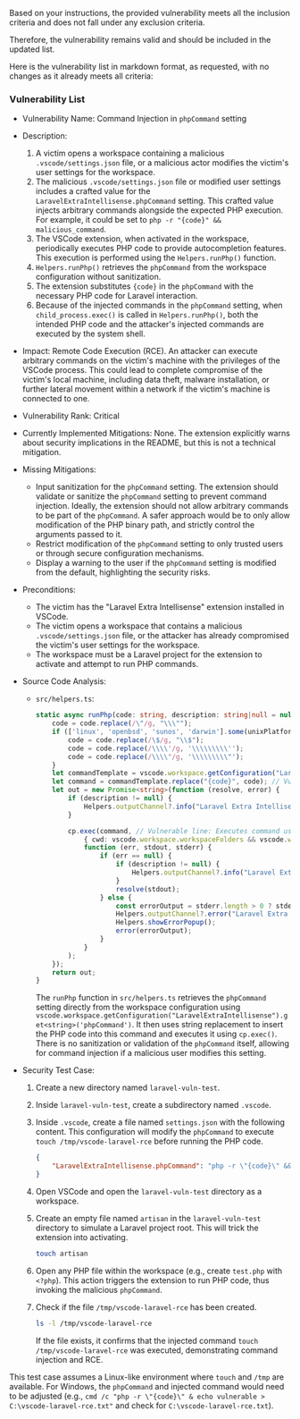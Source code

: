 Based on your instructions, the provided vulnerability meets all the inclusion criteria and does not fall under any exclusion criteria.

Therefore, the vulnerability remains valid and should be included in the updated list.

Here is the vulnerability list in markdown format, as requested, with no changes as it already meets all criteria:

### Vulnerability List

- Vulnerability Name: Command Injection in `phpCommand` setting
- Description:
    1. A victim opens a workspace containing a malicious `.vscode/settings.json` file, or a malicious actor modifies the victim's user settings for the workspace.
    2. The malicious `.vscode/settings.json` file or modified user settings includes a crafted value for the `LaravelExtraIntellisense.phpCommand` setting. This crafted value injects arbitrary commands alongside the expected PHP execution. For example, it could be set to `php -r "{code}" && malicious_command`.
    3. The VSCode extension, when activated in the workspace, periodically executes PHP code to provide autocompletion features. This execution is performed using the `Helpers.runPhp()` function.
    4. `Helpers.runPhp()` retrieves the `phpCommand` from the workspace configuration without sanitization.
    5. The extension substitutes `{code}` in the `phpCommand` with the necessary PHP code for Laravel interaction.
    6. Because of the injected commands in the `phpCommand` setting, when `child_process.exec()` is called in `Helpers.runPhp()`, both the intended PHP code and the attacker's injected commands are executed by the system shell.
- Impact: Remote Code Execution (RCE). An attacker can execute arbitrary commands on the victim's machine with the privileges of the VSCode process. This could lead to complete compromise of the victim's local machine, including data theft, malware installation, or further lateral movement within a network if the victim's machine is connected to one.
- Vulnerability Rank: Critical
- Currently Implemented Mitigations: None. The extension explicitly warns about security implications in the README, but this is not a technical mitigation.
- Missing Mitigations:
    - Input sanitization for the `phpCommand` setting. The extension should validate or sanitize the `phpCommand` setting to prevent command injection.  Ideally, the extension should not allow arbitrary commands to be part of the `phpCommand`. A safer approach would be to only allow modification of the PHP binary path, and strictly control the arguments passed to it.
    - Restrict modification of the `phpCommand` setting to only trusted users or through secure configuration mechanisms.
    - Display a warning to the user if the `phpCommand` setting is modified from the default, highlighting the security risks.
- Preconditions:
    - The victim has the "Laravel Extra Intellisense" extension installed in VSCode.
    - The victim opens a workspace that contains a malicious `.vscode/settings.json` file, or the attacker has already compromised the victim's user settings for the workspace.
    - The workspace must be a Laravel project for the extension to activate and attempt to run PHP commands.
- Source Code Analysis:
    - `src/helpers.ts`:
        ```typescript
        static async runPhp(code: string, description: string|null = null) : Promise<string> {
            code = code.replace(/\"/g, "\\\"");
            if (['linux', 'openbsd', 'sunos', 'darwin'].some(unixPlatforms => os.platform().includes(unixPlatforms))) {
                code = code.replace(/\$/g, "\\$");
                code = code.replace(/\\\\'/g, '\\\\\\\\\'');
                code = code.replace(/\\\\"/g, '\\\\\\\\\"');
            }
            let commandTemplate = vscode.workspace.getConfiguration("LaravelExtraIntellisense").get<string>('phpCommand') ?? "php -r \"{code}\""; // Vulnerable line: Retrieves phpCommand from configuration
            let command = commandTemplate.replace("{code}", code); // Vulnerable line: Substitutes {code} without sanitizing phpCommand
            let out = new Promise<string>(function (resolve, error) {
                if (description != null) {
                    Helpers.outputChannel?.info("Laravel Extra Intellisense command started: " + description);
                }

                cp.exec(command, // Vulnerable line: Executes command using child_process.exec
                    { cwd: vscode.workspace.workspaceFolders && vscode.workspace.workspaceFolders.length > 0 ? vscode.workspace.workspaceFolders[0].uri.fsPath : undefined },
                    function (err, stdout, stderr) {
                        if (err == null) {
                            if (description != null) {
                                Helpers.outputChannel?.info("Laravel Extra Intellisense Resolved: " + description);
                            }
                            resolve(stdout);
                        } else {
                            const errorOutput = stderr.length > 0 ? stderr : stdout;
                            Helpers.outputChannel?.error("Laravel Extra Intellisense Error:\n " + (description ?? '') + '\n\n' + errorOutput);
                            Helpers.showErrorPopup();
                            error(errorOutput);
                        }
                    }
                );
            });
            return out;
        }
        ```
        The `runPhp` function in `src/helpers.ts` retrieves the `phpCommand` setting directly from the workspace configuration using `vscode.workspace.getConfiguration("LaravelExtraIntellisense").get<string>('phpCommand')`. It then uses string replacement to insert the PHP code into this command and executes it using `cp.exec()`. There is no sanitization or validation of the `phpCommand` itself, allowing for command injection if a malicious user modifies this setting.

- Security Test Case:
    1. Create a new directory named `laravel-vuln-test`.
    2. Inside `laravel-vuln-test`, create a subdirectory named `.vscode`.
    3. Inside `.vscode`, create a file named `settings.json` with the following content. This configuration will modify the `phpCommand` to execute `touch /tmp/vscode-laravel-rce` before running the PHP code.

        ```json
        {
            "LaravelExtraIntellisense.phpCommand": "php -r \"{code}\" && touch /tmp/vscode-laravel-rce"
        }
        ```
    4. Open VSCode and open the `laravel-vuln-test` directory as a workspace.
    5. Create an empty file named `artisan` in the `laravel-vuln-test` directory to simulate a Laravel project root. This will trick the extension into activating.

        ```bash
        touch artisan
        ```
    6. Open any PHP file within the workspace (e.g., create `test.php` with `<?php`). This action triggers the extension to run PHP code, thus invoking the malicious `phpCommand`.
    7. Check if the file `/tmp/vscode-laravel-rce` has been created.

        ```bash
        ls -l /tmp/vscode-laravel-rce
        ```
        If the file exists, it confirms that the injected command `touch /tmp/vscode-laravel-rce` was executed, demonstrating command injection and RCE.

This test case assumes a Linux-like environment where `touch` and `/tmp` are available. For Windows, the `phpCommand` and injected command would need to be adjusted (e.g., `cmd /c "php -r \"{code}\" & echo vulnerable > C:\vscode-laravel-rce.txt"` and check for `C:\vscode-laravel-rce.txt`).
